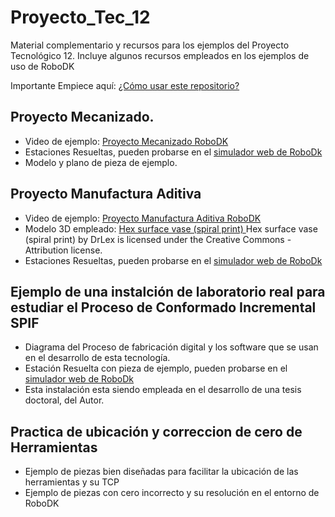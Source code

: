 # Proyecto_Tec_12

Material complementario y recursos para los ejemplos del Proyecto Tecnológico 12. Incluye algunos recursos empleados en los ejemplos de uso de RoboDK

Importante Empiece aquí: [¿Cómo usar este repositorio?](https://youtu.be/b_RhPhL7vhw)


## Proyecto Mecanizado.
* Video de ejemplo: [Proyecto Mecanizado RoboDK](https://youtu.be/39pAHMdo0q4)
* Estaciones Resueltas, pueden probarse en el [simulador web de RoboDk](https://web.robodk.com/es/web)
* Modelo y plano de pieza de ejemplo.

## Proyecto Manufactura Aditiva
* Video de ejemplo: [Proyecto Manufactura Aditiva RoboDK](https://youtu.be/Ct7R9c86iUQ)
* Modelo 3D empleado: [Hex surface vase (spiral print) ](https://www.thingiverse.com/thing:2906756)
Hex surface vase (spiral print)
by DrLex is licensed under the Creative Commons - Attribution license.
* Estaciones Resueltas, pueden probarse en el [simulador web de RoboDk](https://web.robodk.com/es/web)

## Ejemplo de una instalción de laboratorio real para estudiar el Proceso de Conformado Incremental SPIF
* Diagrama del Proceso de fabricación digital y los software que se usan en el desarrollo de esta tecnología.
* Estación Resuelta con pieza de ejemplo, pueden probarse en el [simulador web de RoboDk](https://web.robodk.com/es/web)
* Esta instalación esta siendo empleada en el desarrollo de una tesis doctoral, del Autor. 

## Practica de ubicación y correccion de cero de Herramientas
* Ejemplo de piezas bien diseñadas para facilitar la ubicación de las herramientas y su TCP
* Ejemplo de piezas con cero incorrecto y su resolución en el entorno de RoboDK